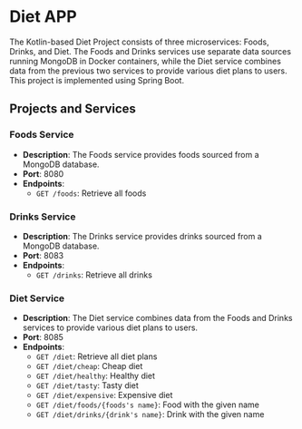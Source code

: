 # Diet APP
The Kotlin-based Diet Project consists of three microservices: Foods, Drinks, and Diet. The Foods and Drinks services use separate data sources running MongoDB in Docker containers, while the Diet service combines data from the previous two services to provide various diet plans to users. This project is implemented using Spring Boot.

## Projects and Services

### Foods Service

- **Description**: The Foods service provides foods sourced from a MongoDB database.
- **Port**: 8080
- **Endpoints**:
  - `GET /foods`: Retrieve all foods

### Drinks Service

- **Description**: The Drinks service provides drinks sourced from a MongoDB database.
- **Port**: 8083
- **Endpoints**:
  - `GET /drinks`: Retrieve all drinks

### Diet Service

- **Description**: The Diet service combines data from the Foods and Drinks services to provide various diet plans to users.
- **Port**: 8085
- **Endpoints**:
  - `GET /diet`: Retrieve all diet plans
  - `GET /diet/cheap`: Cheap diet
  - `GET /diet/healthy`: Healthy diet
  - `GET /diet/tasty`: Tasty diet
  - `GET /diet/expensive`: Expensive diet
  - `GET /diet/foods/{foods's name}`: Food with the given name
  - `GET /diet/drinks/{drink's name}`: Drink with the given name
